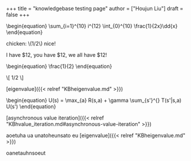+++
title = "knowledgebase testing page"
author = ["Houjun Liu"]
draft = false
+++

\begin{equation}
\sum\_{i=1}^{10} i^{12} \int\_{0}^{10} \frac{1}{2x}\dd{x}
\end{equation}

chicken: \\(1/2\\) nice!

I have $12, you have $12, we all have $12!

\begin{equation}
\frac{1}{2}
\end{equation}

\\[
1/2
\\]

[eigenvalue]({{< relref "KBheigenvalue.md" >}})

\begin{equation}
U(s) = \max\_{a} R(s,a) + \gamma \sum\_{s'}^{} T(s'|s,a) U(s')
\end{equation}

[asynchronous value iteration]({{< relref "KBhvalue_iteration.md#asynchronous-value-iteration" >}})

aoetuha ua unatoheunsato eu [eigenvalue]({{< relref "KBheigenvalue.md" >}})

oanetauhnsoeut
